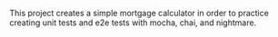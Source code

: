 This project creates a simple mortgage calculator in order to practice creating unit tests and e2e tests with mocha, chai, and nightmare.
